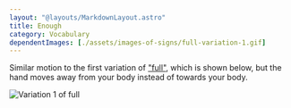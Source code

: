 ```yaml
---
layout: "@layouts/MarkdownLayout.astro"
title: Enough
category: Vocabulary
dependentImages: [./assets/images-of-signs/full-variation-1.gif]
---
```


Similar motion to the first variation of ["full"](./full#variation-1),
which is shown below,
but the hand moves away from your body instead of towards your body.

![Variation 1 of full](@signs/full-variation-1.gif)
